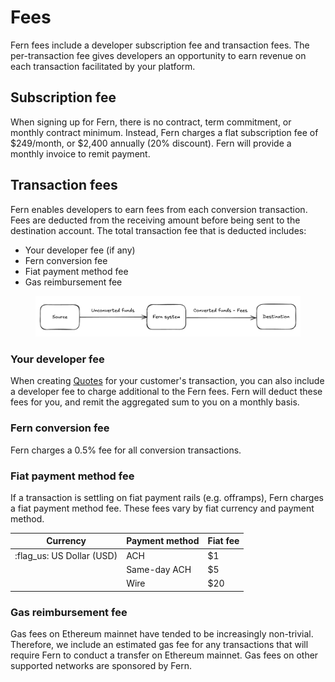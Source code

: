 # Fees

Fern fees include a developer subscription fee and transaction fees. The per-transaction fee gives developers an opportunity to earn revenue on each transaction facilitated by your platform.

## Subscription fee

When signing up for Fern, there is no contract, term commitment, or monthly contract minimum. Instead, Fern charges a flat subscription fee of $249/month, or $2,400 annually (20% discount). Fern will provide a monthly invoice to remit payment.

## Transaction fees

Fern enables developers to earn fees from each conversion transaction. Fees are deducted from the receiving amount before being sent to the destination account. The total transaction fee that is deducted includes:

* Your developer fee (if any)
* Fern conversion fee
* Fiat payment method fee
* Gas reimbursement fee

<figure><img src="../.gitbook/assets/image.png" alt=""><figcaption></figcaption></figure>

### Your developer fee

When creating [Quotes](../api-reference/quotes.md) for your customer's transaction, you can also include a developer fee to charge additional to the Fern fees. Fern will deduct these fees for you, and remit the aggregated sum to you on a monthly basis.

### Fern conversion fee

Fern charges a 0.5% fee for all conversion transactions.

### Fiat payment method fee

If a transaction is settling on fiat payment rails (e.g. offramps), Fern charges a fiat payment method fee. These fees vary by fiat currency and payment method.

| Currency                   | Payment method | Fiat fee |
| -------------------------- | -------------- | -------- |
| :flag\_us: US Dollar (USD) | ACH            | $1       |
|                            | Same-day ACH   | $5       |
|                            | Wire           | $20      |

### Gas reimbursement fee

Gas fees on Ethereum mainnet have tended to be increasingly non-trivial. Therefore, we include an estimated gas fee for any transactions that will require Fern to conduct a transfer on Ethereum mainnet. Gas fees on other supported networks are sponsored by Fern.

